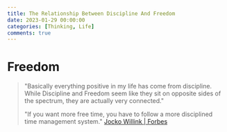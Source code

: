 ```yaml
---
title: The Relationship Between Discipline And Freedom
date: 2023-01-29 00:00:00
categories: [Thinking, Life]
comments: true
---
```


# Freedom
> "Basically everything positive in my life has come from discipline. While Discipline and Freedom seem like
> they sit on opposite sides of the spectrum, they are actually very connected."
>
> "If you want more free time, you have to follow a more disciplined time management system."
> [Jocko Willink | Forbes](https://www.forbes.com/sites/danschawbel/2017/10/17/jocko-willink-the-relationship-between-discipline-and-freedom/)
